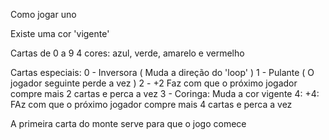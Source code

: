 Como jogar uno

Existe uma cor 'vigente'

Cartas de 0 a 9 
4 cores: azul, verde, amarelo e vermelho

Cartas especiais:
0 - Inversora ( Muda a direção do 'loop' )
1 - Pulante ( O jogador seguinte perde a vez )
2 - +2 Faz com que o próximo jogador compre mais 2 cartas e perca a vez
3 - Coringa: Muda a cor vigente
4:  +4: FAz com que o próximo jogador compre mais 4 cartas e perca a vez

A primeira carta do monte serve para que o jogo comece

